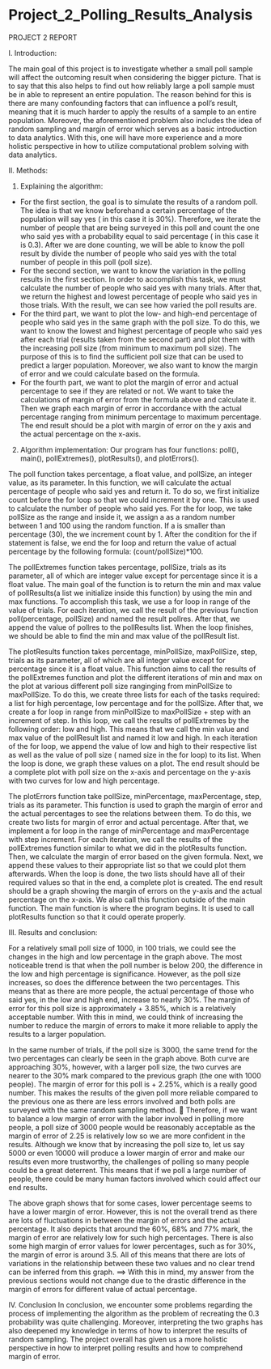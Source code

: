 # Project_2_Polling_Results_Analysis

PROJECT 2 REPORT

I. Introduction: 

The main goal of this project is to investigate whether a small poll sample will affect the outcoming result when considering the bigger picture. That is to say that this also helps to find out how reliably large a poll sample must be in able to represent an entire population. The reason behind for this is there are many confounding factors that can influence a poll’s result, meaning that it is much harder to apply the results of a sample to an entire population. Moreover, the aforementioned problem also includes the idea of random sampling and margin of error which serves as a basic introduction to data analytics. With this, one will have more experience and a more holistic perspective in how to utilize computational problem solving with data analytics. 

II. Methods: 
1. Explaining the algorithm: 
- For the first section, the goal is to simulate the results of a random poll. The idea is that we know beforehand a certain percentage of the population will say yes ( in this case it is 30%). Therefore, we iterate the number of people that are being surveyed in this poll and count the one who said yes with a probability equal to said percentage ( in this case it is 0.3). After we are done counting, we will be able to know the poll result by divide the number of people who said yes with the total number of people in this poll (poll size).
- For the second section, we want to know the variation in the polling results in the first section. In order to accomplish this task, we must calculate the number of people who said yes with many trials. After that, we return the highest and lowest percentage of people who said yes in those trials. With the result, we can see how varied the poll results are. 
- For the third part, we want to plot the low- and high-end percentage of people who said yes in the same graph with the poll size. To do this, we want to know the lowest and highest percentage of people who said yes after each trial (results taken from the second part) and plot them with the increasing poll size (from minimum to maximum poll size). The purpose of this is to find the sufficient poll size that can be used to predict a larger population. Moreover, we also want to know the margin of error and we could calculate based on the formula. 
- For the fourth part, we want to plot the margin of error and actual percentage to see if they are related or not. We want to take the calculations of margin of error from the formula above and calculate it. Then we graph each margin of error in accordance with the actual percentage ranging from minimum percentage to maximum percentage. The end result should be a plot with margin of error on the y axis and the actual percentage on the x-axis.  

2. Algorithm implementation: 
Our program has four functions: poll(), main(), pollExtremes(), plotResults(), and plotErrors(). 

The poll function takes percentage, a float value, and pollSize, an integer value, as its parameter. In this function, we will calculate the actual percentage of people who said yes and return it. To do so, we first initialize count before the for loop so that we could increment it by one. This is used to calculate the number of people who said yes. For the for loop, we take pollSize as the range and inside it, we assign a as a random number between 1 and 100 using the random function. If a is smaller than percentage (30), the we increment count by 1. After the condition for the if statement is false, we end the for loop and return the value of actual percentage by the following formula: (count/pollSize)*100. 

The  pollExtremes function takes percentage, pollSize, trials as its parameter, all of which are integer value except for percentage since it is a float value. The main goal of the function is to return the min and max value of pollResults(a list we initialize inside this function) by using the min and max functions. To accomplish this task, we use a for loop in range of the value of trials. For each iteration, we call the result of the previous function poll(percentage, pollSize) and named the result pollres. After that, we append the value of pollres to the pollResults list. When the loop finishes, we should be able to find the min and max value of the pollResult list. 

The plotResults function takes percentage, minPollSize, maxPollSize, step, trials as its parameter, all of which are all integer value except for percentage since it is a float value. This function aims to call the results of the pollExtremes function and plot the different iterations of min and max on the plot at various different poll size ranginging from minPollSize to maxPollSize. To do this, we create three lists for each of the tasks required: a list for high percentage, low percentage and for the pollSize. After that, we create a for loop in range from minPollSize to maxPollSize + step with an increment of step. In this loop, we call the results of pollExtremes by the following order: low and high. This means that we call the min value and max value of the pollResult list and named it low and high. In each iteration of the for loop, we append the value of low and high to their respective list as well as the value of poll size ( named size in the for loop) to its list. When the loop is done, we graph these values on a plot. The end result should be a complete plot with poll size on the x-axis and percentage on the y-axis with two curves for low and high percentage. 

The plotErrors function take pollSize, minPercentage, maxPercentage, step, trials as its parameter. This function is used to graph the margin of error and the actual percentages to see the relations between them. To do this, we create two lists for margin of error and actual percentage. After that, we implement a for loop in the range of minPercentage and maxPercentage with step increment. For each iteration, we call the results of the pollExtremes function similar to what we did in the plotResults function. Then, we calculate the margin of error based on the given formula. Next, we append these values to their appropriate list so that we could plot them afterwards. When the loop is done, the two lists should have all of their required values so that in the end, a complete plot is created. The end result should be a graph showing the margin of errors on the y-axis and the actual percentage on the x-axis. We also call this function outside of the main function. 
The main function is where the program begins. It is used to call plotResults function so that it could operate properly. 

III. Results and conclusion: 

For a relatively small poll size of 1000, in 100 trials, we could see the changes in the high and low percentage in the graph above. The most noticeable trend is that when the poll number is below 200, the difference in the low and high percentage is significance. However, as the poll size increases, so does the difference between the two percentages. This means that as there are more people, the actual percentage of those who said yes, in the low and high end, increase to nearly 30%. The margin of error for this poll size is approximately + 3.85%, which is a relatively acceptable number. With this in mind, we could think of increasing the number to reduce the margin of errors to make it more reliable to apply the results to a larger population. 
 
In the same number of trials, if the poll size is 3000, the same trend for the two percentages can clearly be seen in the graph above. Both curve are approaching 30%, however, with a larger poll size, the two curves are nearer to the 30% mark compared to the previous graph (the one with 1000 people). The margin of error for this poll is + 2.25%, which is a really good number. This makes the results of the given poll more reliable compared to the previous one as there are less errors involved and both polls are surveyed with the same random sampling method. 
 Therefore, if we want to balance a low margin of error with the labor involved in polling more people, a poll size of 3000 people would be reasonably acceptable as the margin of error of 2.25 is relatively low so we are more confident in the results. Although we know that by increasing the poll size to, let us say 5000 or even 10000 will produce a lower margin of error and make our results even more trustworthy, the challenges of polling so many people could be a great deterrent. This means that if we poll a large number of people, there could be many human factors involved which could affect our end results. 

 

The above graph shows that for some cases, lower percentage seems to have a lower margin of error. However, this is not the overall trend as there are lots of fluctuations in between the margin of errors and the actual percentage. It also depicts that around the 60%, 68% and 77% mark, the margin of error are relatively low for such high percentages. There is also some high margin of error values for lower percentages, such as for 30%, the margin of error is around 3.5. All of this means that there are lots of variations in the relationship between these two values and no clear trend can be inferred from this graph. 
==> With this in mind, my answer from the previous sections would not change due to the drastic difference in the margin of errors for different value of actual percentage.

IV. Conclusion
In conclusion, we encounter some problems regarding the process of implementing the algorithm as the problem of recreating the 0.3 probability was quite challenging. Moreover, interpreting the two graphs has also deepened my knowledge in terms of how to interpret the results of random sampling. The project overall has given us a more holistic perspective in how to interpret polling results and how to comprehend margin of error. 
